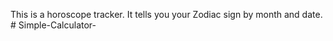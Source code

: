  This is a horoscope tracker. It tells you your Zodiac sign by month and date. # Simple-Calculator-
